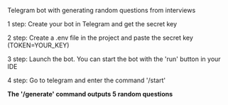 Telegram bot with generating random questions from interviews

1 step: Create your bot in Telegram and get the secret key

2 step: Create a .env file in the project and paste the secret key (TOKEN=YOUR_KEY)

3 step: Launch the bot. You can start the bot with the 'run' button in your IDE

4 step: Go to telegram and enter the command '/start'

**The '/generate' command outputs 5 random questions**
